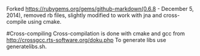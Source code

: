 
Forked https://rubygems.org/gems/github-markdown(0.6.8 - December 5, 2014), removed rb files, slightly modified
 to work with jna and cross-compile using cmake.

#Cross-compiling
 Cross-compilation is done with cmake and gcc from http://crossgcc.rts-software.org/doku.php To generate libs use generatelibs.sh.